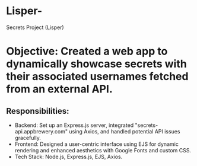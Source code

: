 # Lisper-

<p>Secrets Project (Lisper)</p>
<h1>Objective: Created a web app to dynamically showcase secrets with their associated usernames fetched from an external API.</h1>
<h2>Responsibilities:</h2>
<ul>
  <li>Backend: Set up an Express.js server, integrated "secrets-api.appbrewery.com" using Axios, and handled potential API issues gracefully.</li>
  <li>Frontend: Designed a user-centric interface using EJS for dynamic rendering and enhanced aesthetics with Google Fonts and custom CSS.</li>
  <li>Tech Stack: Node.js, Express.js, EJS, Axios.</li>
</ul>






